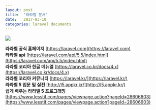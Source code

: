 ```yaml
---
layout: post
title:  "라라벨 문서"
date:   2017-03-10 
categories: laravel documents
---
```


![](http://cfile7.uf.tistory.com/image/2220D83E58C230450FEFBD)

<b>라라벨 공식 홈페이지</b> [https://laravel.com](https://laravel.com)  
<b>라라벨 api</b> [https://laravel.com/api/5.5/index.html](https://laravel.com/api/5.5/index.html)  
<b>라라벨 코리아 한글 메뉴얼</b> [https://laravel.co.kr/docs/4.x](https://laravel.co.kr/docs/4.x)  
<b>라라벨 코리아 커뮤니티</b> [https://laravel.kr/](https://laravel.kr/)  
<b>라라벨 5 입문 및 실전</b> [http://l5.appkr.kr/](http://l5.appkr.kr/)  
<b>쉽게 배우는 라라벨 5 프로그래밍</b> [https://www.lesstif.com/pages/viewpage.action?pageId=28606603](https://www.lesstif.com/pages/viewpage.action?pageId=28606603)
